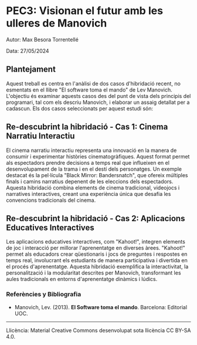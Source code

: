 # PEC3: Visionan el futur amb les ulleres de Manovich 

Autor: Max Besora Torrentellé

Data: 27/05/2024 


## Plantejament
Aquest treball es centra en l'anàlisi de dos casos d'hibridació recent, no esmentats en el llibre "El software toma el mando" de Lev Manovich. L'objectiu és examinar aquests casos des del punt de vista dels principis del programari, tal com els descriu Manovich, i elaborar un assaig detallat per a cadascun. Els dos casos seleccionats per aquest estudi són:


## Re-descubrint la hibridació - Cas 1: Cinema Narratiu Interactiu
El cinema narratiu interactiu representa una innovació en la manera de consumir i experimentar històries cinematogràfiques. Aquest format permet als espectadors prendre decisions a temps real que influeixen en el desenvolupament de la trama i en el destí dels personatges. Un exemple destacat és la pel·lícula "Black Mirror: Bandersnatch", que ofereix múltiples finals i camins narratius depenent de les eleccions dels espectadors. Aquesta hibridació combina elements de cinema tradicional, videojocs i narratives interactives, creant una experiència única que desafia les convencions tradicionals del cinema.


## Re-descubrint la hibridació - Cas 2: Aplicacions Educatives Interactives
Les aplicacions educatives interactives, com "Kahoot!", integren elements de joc i interacció per millorar l'aprenentatge en diverses àrees. "Kahoot!" permet als educadors crear qüestionaris i jocs de preguntes i respostes en temps real, involucrant els estudiants de manera participativa i divertida en el procés d'aprenentatge. Aquesta hibridació exemplifica la interactivitat, la personalització i la modularitat descrites per Manovich, transformant les aules tradicionals en entorns d'aprenentatge dinàmics i lúdics.



### Referències y Bibliografia

* Manovich, Lev. (2013). **El Software toma el mando**. Barcelona: Editorial UOC. 


----

Llicència: Material Creative Commons desenvolupat sota llicència CC BY-SA 4.0.

